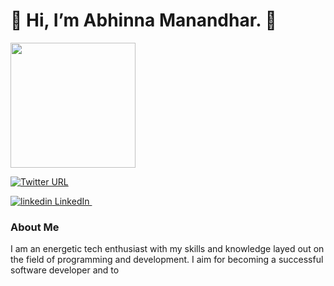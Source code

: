 <h1> 👋 Hi, I’m Abhinna Manandhar. 👋</h1>
<img src = "https://media4.giphy.com/media/ASd0Ukj0y3qMM/giphy.gif?cid=ecf05e47ockgixy8c67al85zgzkuuxibnfwlcthfnlaldm3m&rid=giphy.gif&ct=g" style="display{inline-block}"| width=200>

[![Twitter URL](https://img.shields.io/twitter/url/https/twitter.com/bukotsunikki.svg?style=social&label=Follow%20%AbhinnaMdr)](https://twitter.com/AbhinnaMdr)

<p>
  <a href="https://www.linkedin.com/in/abhinna-/" rel="nofollow noreferrer">
    <img src="https://i.stack.imgur.com/gVE0j.png" alt="linkedin"> LinkedIn
  </a> &nbsp; 
</p>


### About Me
I am an energetic tech enthusiast with my skills and knowledge layed out on the field of
programming and development.
I aim for becoming a successful software developer and to 